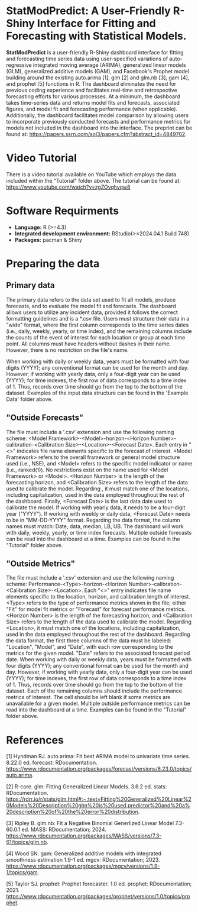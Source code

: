 # StatModPredict: A User-Friendly R-Shiny Interface for Fitting and Forecasting with Statistical Models. 

**StatModPredict** is a user-friendly R-Shiny dashboard interface for fitting and forecasting time series data using user-specified variations of auto-regressive integrated moving average (ARIMA), generalized linear models (GLM), generalized additive models (GAM), and Facebook's Prophet model building around the existing auto.arima [1], glm [2] and glm.nb [3], gam [4], and prophet [5] functions in R. The dashboard eliminates the need for previous coding experience and facilitates real-time and retrospective forecasting efforts for various processes. At a minimum, the dashboard takes time-series data and returns model fits and forecasts, associated figures, and model fit and forecasting performance (when applicable). Additionally, the dashboard facilitates model comparison by allowing users to incorporate previously conducted forecasts and performance metrics for models not included in the dashboard into the interface. The preprint can be found at: https://papers.ssrn.com/sol3/papers.cfm?abstract_id=4849702.  

# Video Tutorial 
There is a video tutorial available on YouTube which employs the data included within the "Tutorial" folder above. The tutorial can be found at: https://www.youtube.com/watch?v=zgZOvqhvqw8

# Software Requirments 
- **Language:** R (\>=4.3)
- **Integrated development environment:** RStudio(\>=2024.04.1 Build 748)
- **Packages:** pacman & Shiny

# Preparing the data

## Primary data
The primary data refers to the data set used to fit all models, produce forecasts, and to evaluate the model fit and forecasts. The dashboard allows users to utilize any incident data, provided it follows the correct formatting guidelines and is a *.csv file. Users must structure their data in a "wide" format, where the first column corresponds to the time series dates (i.e., daily, weekly, yearly, or time index), and the remaining columns include the counts of the event of interest for each location or group at each time point. All columns must have headers without dashes in their name. However, there is no restriction on the file's name. 

When working with daily or weekly data, years must be formatted with four digits (YYYY); any conventional format can be used for the month and day. However, if working with yearly data, only a four-digit year can be used (YYYY); for time indexes, the first row of data corresponds to a time index of 1. Thus, records over time should go from the top to the bottom of the dataset. Examples of the input data structure can be found in the 'Example Data' folder above.

## "Outside Forecasts"
The file must include a '.csv' extension and use the following naming scheme: \<Model Framework\>-\<Model\>-horizon-\<Horizon Number\>-calibration-\<Calibration Size\>-\<Location\>-\<Forecast Date\>. Each entry in "<>" indicates file name elements specific to the forecast of interest. \<Model Framework\> refers to the overall framework or general model structure used (i.e., NSE), and \<Model\> refers to the specific model indicator or name (i.e., ranked(1)). No restrictions exist on the name used for \<Model Framework\> or \<Model\>. \<Horizon Number\> is the length of the forecasting horizon, and \<Calibration Size\> refers to the length of the data used to calibrate the model. Regarding <Location>, it must match one of the locations, including capitalization, used in the data employed throughout the rest of the dashboard. Finally, \<Forecast Date\> is the last data date used to calibrate the model. If working with yearly data, it needs to be a four-digit year ("YYYY").  If working with weekly or daily data, \<Forecast Date\> needs to be in "MM-DD-YYYY" format. Regarding the data format, the column names must match: Date, data, median, LB, UB. The dashboard will work with daily, weekly, yearly, or time index forecasts. Multiple outside forecasts can be read into the dashboard at a time. Examples can be found in the "Tutorial" folder above. 

## "Outside Metrics"
The file must include a '.csv' extension and use the following naming scheme: Performance-\<Type\>-horizon-\<Horizon Number\>-calibration-\<Calibration Size\>-\<Location\>. Each "<>" entry indicates file name elements specific to the location, horizon, and calibration length of interest. \<Type\> refers to the type of performance metrics shown in the file; either "Fit" for model fit metrics or "Forecast" for forecast performance metrics. \<Horizon Number\> is the length of the forecasting horizon, and \<Calibration Size\> refers to the length of the data used to calibrate the model. Regarding \<Location\>, it must match one of the locations, including capitalization, used in the data employed throughout the rest of the dashboard. Regarding the data format, the first three columns of the data must be labeled: "Location", "Model", and "Date", with each row corresponding to the metrics for the given model. "Date" refers to the associated forecast period date. When working with daily or weekly data, years must be formatted with four digits (YYYY); any conventional format can be used for the month and day. However, if working with yearly data, only a four-digit year can be used (YYYY); for time indexes, the first row of data corresponds to a time index of 1. Thus, records over time should go from the top to the bottom of the dataset. Each of the remaining columns should include the performance metrics of interest. The cell should be left blank if some metrics are unavailable for a given model. Multiple outside performance metrics can be read into the dashboard at a time. Examples can be found in the "Tutorial" folder above.  

# References 
[1] Hyndman RJ. auto.arima: Fit best ARIMA model to univariate time series. 8.22.0 ed. forecast: RDocumentation. https://www.rdocumentation.org/packages/forecast/versions/8.23.0/topics/auto.arima. 

[2]	R-core. glm: Fitting Generalized Linear Models. 3.6.2 ed. stats: RDocumentation. https://rdrr.io/r/stats/glm.html#:~:text=Fitting%20Generalized%20Linear%20Models%20Description%20glm%20is%20used,predictor%20and%20a%20description%20of%20the%20error%20distribution. 

[3]	Ripley B. glm.nb: Fit a Negative Binomial Generlized Linear Model 7.3-60.0.1 ed. MASS: RDocumentation; 2024. https://www.rdocumentation.org/packages/MASS/versions/7.3-61/topics/glm.nb. 

[4]	Wood SN. gam: Generalized additive models with integrated smoothness estimation 1.9-1 ed. mgcv: RDocumentation; 2023. https://www.rdocumentation.org/packages/mgcv/versions/1.9-1/topics/gam.

[5] Taylor SJ. prophet: Prophet forecaster. 1.0 ed. prophet: RDocumentation; 2021. https://www.rdocumentation.org/packages/prophet/versions/1.0/topics/prophet. 



